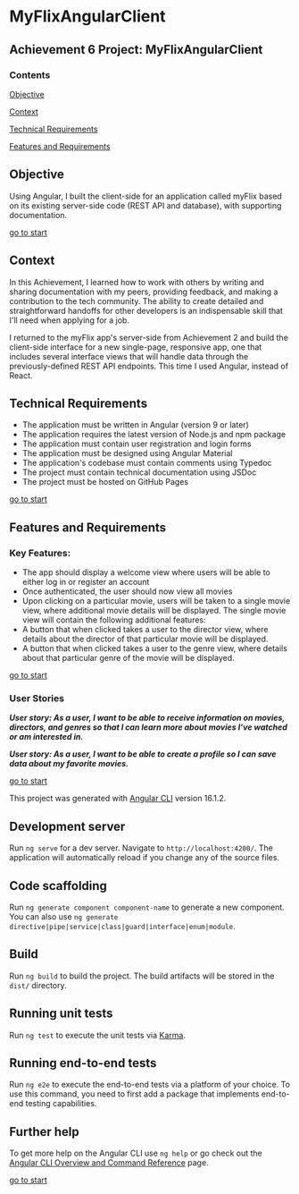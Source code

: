 # MyFlixAngularClient

## **Achievement 6 Project: MyFlixAngularClient**

### **Contents**

[Objective](#Objective)

[Context](#Context)

[Technical Requirements](#Technical-Requirements)

[Features and Requirements](#Features-and-Requirements)

## **Objective**

Using Angular, I built the client-side for an application called myFlix based on
its existing server-side code (REST API and database), with supporting
documentation.

[go to start](#Contents)

## Context

In this Achievement, I learned how to work with others by writing and sharing documentation with my peers, providing feedback, and making a contribution to the tech community. The ability to create detailed and straightforward handoffs for other developers is an indispensable skill that I'll need when applying for a job.

I returned to the myFlix app's server-side from Achievement 2 and build the client-side interface for a new single-page, responsive app, one that includes several interface views that will 
handle data through the previously-defined REST API endpoints.
This time I used Angular, instead of React. 


## Technical Requirements

* The application must be written in Angular (version 9 or later)
* The application requires the latest version of Node.js and npm package
* The application must contain user registration and login forms
* The application must be designed using Angular Material
* The application's codebase must contain comments using Typedoc
* The project must contain technical documentation using JSDoc
* The project must be hosted on GitHub Pages

[go to start](#Contents)

## Features and Requirements

### Key Features:

* The app should display a welcome view where users will be able to either log in or register an
  account
* Once authenticated, the user should now view all movies
* Upon clicking on a particular movie, users will be taken to a single movie view, where
additional movie details will be displayed. The single movie view will contain the following
additional features:
* A button that when clicked takes a user to the director view, where details about the
director of that particular movie will be displayed.
* A button that when clicked takes a user to the genre view, where details about that
particular genre of the movie will be displayed.

[go to start](#Contents)

### User Stories

___User story:
As a user, I want to be able to receive information on movies, directors, and genres so that I
can learn more about movies I’ve watched or am interested in.___

___User story:
As a user, I want to be able to create a profile so I can save data about my favorite movies.___

[go to start](#Contents)

This project was generated with [Angular CLI](https://github.com/angular/angular-cli) version 16.1.2.

## Development server

Run `ng serve` for a dev server. Navigate to `http://localhost:4200/`. The application will automatically reload if you change any of the source files.

## Code scaffolding

Run `ng generate component component-name` to generate a new component. You can also use `ng generate directive|pipe|service|class|guard|interface|enum|module`.

## Build

Run `ng build` to build the project. The build artifacts will be stored in the `dist/` directory.

## Running unit tests

Run `ng test` to execute the unit tests via [Karma](https://karma-runner.github.io).

## Running end-to-end tests

Run `ng e2e` to execute the end-to-end tests via a platform of your choice. To use this command, you need to first add a package that implements end-to-end testing capabilities.

## Further help

To get more help on the Angular CLI use `ng help` or go check out the [Angular CLI Overview and Command Reference](https://angular.io/cli) page.

[go to start](#Contents)
